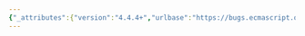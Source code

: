 ```yaml
---
{"_attributes":{"version":"4.4.4+","urlbase":"https://bugs.ecmascript.org/","maintainer":"dherman@mozilla.com"},"bug":{"bug_id":3029,"creation_ts":"2014-07-22 02:49:00 -0700","short_desc":"13.1.11 Runtime Semantics: BlockDeclarationInstantiation: Missing CreateMutableBinding call","delta_ts":"2014-08-25 08:29:27 -0700","product":"Draft for 6th Edition","component":"technical issue","version":"Rev 26: July 18, 2014 Draft","rep_platform":"All","op_sys":"All","bug_status":"RESOLVED","resolution":"FIXED","priority":"Normal","bug_severity":"normal","everconfirmed":true,"reporter":{"uid":"andrebargull","name":"André Bargull"},"assigned_to":{"uid":"allen","name":"Allen Wirfs-Brock"},"long_desc":[{"commentid":9460,"comment_count":0,"who":{"uid":"andrebargull","name":"André Bargull"},"bug_when":"2014-07-22 02:49:12 -0700","thetext":"13.1.11 Runtime Semantics: BlockDeclarationInstantiation( code, env )\n\nStep 3.a needs to call CreateMutableBinding before InitializeBinding can be called in 3.a.iii.\n\n\nAnd functionsToInitialize from step 2 can be removed."},{"commentid":9474,"comment_count":1,"who":{"uid":"allen","name":"Allen Wirfs-Brock"},"bug_when":"2014-07-22 10:14:50 -0700","thetext":"fixed in rev27 editor's draft"},{"commentid":9933,"comment_count":2,"who":{"uid":"allen","name":"Allen Wirfs-Brock"},"bug_when":"2014-08-25 08:29:27 -0700","thetext":"fixed in rev27 draft"}]}}
---
```

